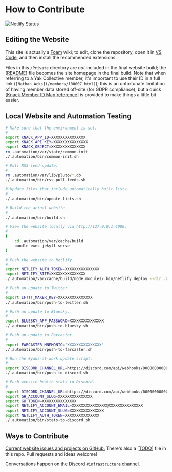 # How to Contribute
![Netlify Status](https://api.netlify.com/api/v1/badges/943ff646-41b6-4b4b-ab86-a891698c72c7/deploy-status)

## Editing the Website
This site is actually a [Foam](https://foambubble.github.io/foam/) wiki; to edit, clone the repository, open it in [VS Code](https://code.visualstudio.com/), and then install the recommended extensions.

Files in this `/Private` directory are *not* included in the final website build; the [[README]] file becomes the site homepage in the final build. Note that when referring to a Yak Collective member, it's important to use their ID in a full link (`[Nathan Acks](/members/100007.html)`); this is an unfortunate limitation of having member data stored off-site (for GDPR compliance), but a quick [[Knack Member ID Map|reference]] is provided to make things a little bit easier.

## Local Website and Automation Testing
```bash
# Make sure that the environment is set.
#
export KNACK_APP_ID=XXXXXXXXXXXXXXX
export KNACK_API_KEY=XXXXXXXXXXXXXXX
export KNACK_OBJECT=XXXXXXXXXXXXXXX
rm .automation/var/state/common-init
./.automation/bin/common-init.sh

# Pull RSS feed update.
#
rm .automation/var/lib/pluto/*.db
./.automation/bin/rss-pull-feeds.sh

# Update files that include automatically built lists.
#
./.automation/bin/update-lists.sh

# Build the actual website.
#
./.automation/bin/build.sh

# View the website locally via http://127.0.0.1:4000.
#
(
	cd .automation/var/cache/build
	bundle exec jekyll serve
)

# Push the website to Netlify.
#
export NETLIFY_AUTH_TOKEN=XXXXXXXXXXXXXXX
export NETLIFY_SITE=XXXXXXXXXXXXXXX
./.automation/var/cache/build/node_modules/.bin/netlify deploy --dir .automation/var/cache/build/_site --site $NETLIFY_SITE --message "Local development deploy $(date -u +"%Y%m%d%H%M%S")/${USER}@${HOST}" --prod

# Push an update to Twitter.
#
export IFTTT_MAKER_KEY=XXXXXXXXXXXXXXX
./.automation/bin/push-to-twitter.sh

# Push an update to Bluesky.
#
export BLUESKY_APP_PASSWORD=XXXXXXXXXXXXXXX
./.automation/bin/push-to-bluesky.sh

# Push an update to Farcaster.
#
export FARCASTER_MNEMONIC="XXXXXXXXXXXXXXX"
./.automation/bin/push-to-farcaster.sh

# Run the #yaks-at-work update script.
#
export DISCORD_CHANNEL_URL=https://discord.com/api/webhooks/0000000000000000/XXXXXXXXXXXXXXX
./.automation/bin/push-to-discord.sh

# Push website health stats to Discord.
#
export DISCORD_CHANNEL_URL=https://discord.com/api/webhooks/0000000000000000/XXXXXXXXXXXXXXX
export GH_ACCOUNT_SLUG=XXXXXXXXXXXXXXX
export GH_TOKEN=XXXXXXXXXXXXXXX
export NETLIFY_ACCOUNT_EMAIL=XXXXXXXXXXXXXXX@XXXXXXXXXXXXXXX
export NETLIFY_ACCOUNT_SLUG=XXXXXXXXXXXXXXX
export NETLIFY_AUTH_TOKEN=XXXXXXXXXXXXXXX
./.automation/bin/stats-to-discord.sh
```

## Ways to Contribute
[Current website issues and projects on GitHub.](https://github.com/The-Yak-Collective/yakcollective/issues) There's also a [[TODO]] file in this repo. Pull requests and ideas welcome!

Conversations happen on [the Discord `#infrastructure` channel](https://discord.com/channels/692111190851059762/704369362315772044).


[//begin]: # "Autogenerated link references for markdown compatibility"
[README]: ..%2FREADME.md "The Yak Collective"
[Knack Member ID Map|reference]: Knack%20Member%20ID%20Map.md "Knack Member ID Map"
[TODO]: TODO.md "Website Foam Migration Tasks"
[//end]: # "Autogenerated link references"

